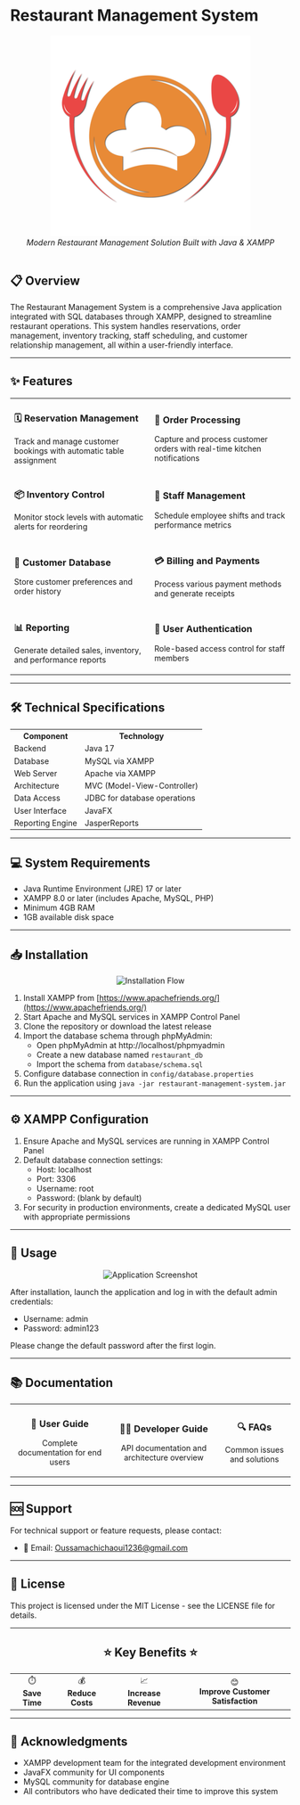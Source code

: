 # Restaurant Management System

<div align="center">
  <img src="/Images/Logo.png" alt="Restaurant Management System Logo" />
  <br>
  <em>Modern Restaurant Management Solution Built with Java & XAMPP</em>
  <br><br>
</div>

## 📋 Overview
The Restaurant Management System is a comprehensive Java application integrated with SQL databases through XAMPP, designed to streamline restaurant operations. This system handles reservations, order management, inventory tracking, staff scheduling, and customer relationship management, all within a user-friendly interface.

---

## ✨ Features

<table>
  <tr>
    <td width="50%">
      <h3>🗓️ Reservation Management</h3>
      <p>Track and manage customer bookings with automatic table assignment</p>
    </td>
    <td width="50%">
      <h3>🧾 Order Processing</h3>
      <p>Capture and process customer orders with real-time kitchen notifications</p>
    </td>
  </tr>
  <tr>
    <td width="50%">
      <h3>📦 Inventory Control</h3>
      <p>Monitor stock levels with automatic alerts for reordering</p>
    </td>
    <td width="50%">
      <h3>👥 Staff Management</h3>
      <p>Schedule employee shifts and track performance metrics</p>
    </td>
  </tr>
  <tr>
    <td width="50%">
      <h3>👤 Customer Database</h3>
      <p>Store customer preferences and order history</p>
    </td>
    <td width="50%">
      <h3>💳 Billing and Payments</h3>
      <p>Process various payment methods and generate receipts</p>
    </td>
  </tr>
  <tr>
    <td width="50%">
      <h3>📊 Reporting</h3>
      <p>Generate detailed sales, inventory, and performance reports</p>
    </td>
    <td width="50%">
      <h3>🔐 User Authentication</h3>
      <p>Role-based access control for staff members</p>
    </td>
  </tr>
</table>

---

## 🛠️ Technical Specifications

<div align="center">
  <table>
    <tr>
      <th>Component</th>
      <th>Technology</th>
    </tr>
    <tr>
      <td>Backend</td>
      <td>Java 17</td>
    </tr>
    <tr>
      <td>Database</td>
      <td>MySQL via XAMPP</td>
    </tr>
    <tr>
      <td>Web Server</td>
      <td>Apache via XAMPP</td>
    </tr>
    <tr>
      <td>Architecture</td>
      <td>MVC (Model-View-Controller)</td>
    </tr>
    <tr>
      <td>Data Access</td>
      <td>JDBC for database operations</td>
    </tr>
    <tr>
      <td>User Interface</td>
      <td>JavaFX</td>
    </tr>
    <tr>
      <td>Reporting Engine</td>
      <td>JasperReports</td>
    </tr>
  </table>
</div>

---

## 💻 System Requirements

- Java Runtime Environment (JRE) 17 or later
- XAMPP 8.0 or later (includes Apache, MySQL, PHP)
- Minimum 4GB RAM
- 1GB available disk space

---

## 📥 Installation

<div align="center">
  <img src="/api/placeholder/800/200" alt="Installation Flow" />
</div>

1. Install XAMPP from [https://www.apachefriends.org/](https://www.apachefriends.org/)
2. Start Apache and MySQL services in XAMPP Control Panel
3. Clone the repository or download the latest release
4. Import the database schema through phpMyAdmin:
   - Open phpMyAdmin at http://localhost/phpmyadmin
   - Create a new database named `restaurant_db`
   - Import the schema from `database/schema.sql`
5. Configure database connection in `config/database.properties`
6. Run the application using `java -jar restaurant-management-system.jar`

---

## ⚙️ XAMPP Configuration

1. Ensure Apache and MySQL services are running in XAMPP Control Panel
2. Default database connection settings:
   - Host: localhost
   - Port: 3306
   - Username: root
   - Password: (blank by default)
3. For security in production environments, create a dedicated MySQL user with appropriate permissions

---

## 🚀 Usage

<div align="center">
  <img src="/api/placeholder/800/350" alt="Application Screenshot" />
</div>

After installation, launch the application and log in with the default admin credentials:
- Username: admin
- Password: admin123

Please change the default password after the first login.

---

## 📚 Documentation

<div align="center">
  <table>
    <tr>
      <td align="center">
        <h3>📘 User Guide</h3>
        <p>Complete documentation for end users</p>
      </td>
      <td align="center">
        <h3>👨‍💻 Developer Guide</h3>
        <p>API documentation and architecture overview</p>
      </td>
      <td align="center">
        <h3>🔍 FAQs</h3>
        <p>Common issues and solutions</p>
      </td>
    </tr>
  </table>
</div>

---
## 🆘 Support

For technical support or feature requests, please contact:
- 📧 Email: Oussamachichaoui1236@gmail.com

---

## 📝 License

This project is licensed under the MIT License - see the LICENSE file for details.

---

<div align="center">
  <h2>⭐ Key Benefits ⭐</h2>
  <table>
    <tr>
      <td align="center">⏱️<br><b>Save Time</b></td>
      <td align="center">💰<br><b>Reduce Costs</b></td>
      <td align="center">📈<br><b>Increase Revenue</b></td>
      <td align="center">😊<br><b>Improve Customer Satisfaction</b></td>
    </tr>
  </table>
</div>

---

## 🙏 Acknowledgments

- XAMPP development team for the integrated development environment
- JavaFX community for UI components
- MySQL community for database engine
- All contributors who have dedicated their time to improve this system
